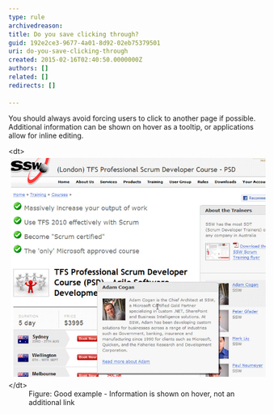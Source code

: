 ```yaml
---
type: rule
archivedreason: 
title: Do you save clicking through?
guid: 192e2ce3-9677-4a01-8d92-02eb75379501
uri: do-you-save-clicking-through
created: 2015-02-16T02:40:50.0000000Z
authors: []
related: []
redirects: []

---
```


You should always avoid forcing users to click to another page if possible. Additional information can be shown on hover as a tooltip, or applications allow for inline editing.

<!--endintro-->
<dl class="goodImage">&lt;dt&gt; 
      <img src="../../assets/Clickingthrough.jpg" alt="" style="margin:5px;width:650px;"> 
   &lt;/dt&gt;<dd>Figure: Good example - Information is shown on hover, not an additional link</dd></dl>
